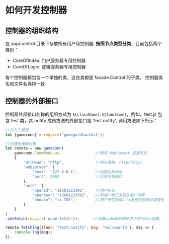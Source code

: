 # 如何开发控制器

## 控制器的组织结构

在 app/control 目录下存放所有用户级控制器, **按照节点类型分类**，目前包括两个类别：
- CoreOfIndex: 门户服务器专用控制器
- CoreOfLogic: 逻辑服务器专用控制器

每个控制器都包含一个单独的类，这些类都是 facade.Control 的子类。
控制器类名和文件名保持一致

## 控制器的外部接口

控制器外部接口名称的组织方式为 `${className}.${funcName}`，例如，test.js 包含 test 类，其 notify 成员方法的外部接口是 'test.notify', 调用方法如下所示：

```js
//引入工具包
let {gameconn} = require('gamegoldtoolkit');

//创建连接器对象
let remote = new gameconn(
    gameconn.CommMode.ws,               //使用 WebSocket 连接方式
    {
        "UrlHead": "http",              //协议选择: http/https
        "webserver": {
            "host": "127.0.0.1",        //远程主机地址
            "port": 9901                //远程主机端口
        },
        "auth": {
            "openid": "18681223392",    //用户标识
            "openkey": "18681223392",   //和用户标识关联的用户令牌
            "domain": "tx.IOS",         //用户所在的域，tx是提供登录验证服务的厂商类别，IOS是该厂商下的服务器组别
        }
    }
)
.setFetch(require('node-fetch'));      //设置node服务端环境下的fetch函数，只在node服务端环境中执行，浏览器环境自带fetch函数

remote.fetching({func: "test.notify", msg: 'helloworld'}, msg => { 
    console.log(msg);
});
```
